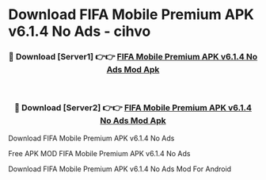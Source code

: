 # Download FIFA Mobile Premium APK v6.1.4 No Ads - cihvo



<div align="center">
<h3>🔴 Download [Server1] 👉👉 <a href="https://momento.my/?title=FIFA_Mobile_Premium_APK_v6.1.4_No_Ads">FIFA Mobile Premium APK v6.1.4 No Ads Mod Apk</a></h3><br>

<h3>🔴 Download [Server2] 👉👉 <a href="https://momento.my/?title=FIFA_Mobile_Premium_APK_v6.1.4_No_Ads">FIFA Mobile Premium APK v6.1.4 No Ads Mod Apk</a></h3>
</div>



Download FIFA Mobile Premium APK v6.1.4 No Ads 

Free APK MOD FIFA Mobile Premium APK v6.1.4 No Ads 

Download FIFA Mobile Premium APK v6.1.4 No Ads Mod For Android
